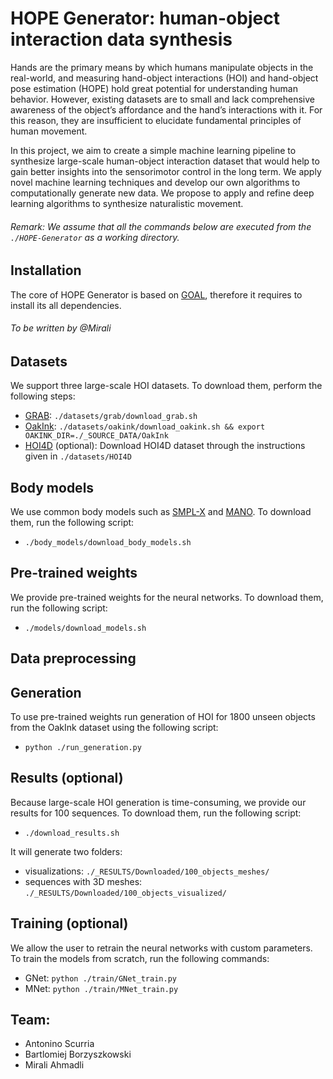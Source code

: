 # HOPE Generator: human-object interaction data synthesis

Hands are the primary means by which humans manipulate objects in the real-world, and measuring hand-object interactions (HOI) and hand-object pose estimation (HOPE) hold great potential for understanding human behavior. However, existing datasets are to small and lack comprehensive awareness of the object’s affordance and the hand’s interactions with it. For this reason, they are insufficient to elucidate fundamental principles of human movement.

In this project, we aim to create a simple machine learning pipeline to synthesize large-scale human-object interaction dataset that would help to gain better insights into the sensorimotor control in the long term. We apply novel machine learning techniques and develop our own algorithms to computationally generate new data. We propose to apply and refine deep learning algorithms to synthesize naturalistic movement.


###### Remark: We assume that all the commands below are executed from the `./HOPE-Generator` as a working directory.
## Installation



The core of HOPE Generator is based on [GOAL](https://arxiv.org/pdf/2112.11454.pdf), therefore it requires to install its all dependencies.


###### To be written by @Mirali




## Datasets

We support three large-scale HOI datasets. To download them, perform the following steps:

- [GRAB](https://arxiv.org/pdf/2008.11200.pdf): `./datasets/grab/download_grab.sh`
- [OakInk](https://arxiv.org/pdf/2203.15709.pdf): `./datasets/oakink/download_oakink.sh && export OAKINK_DIR=./_SOURCE_DATA/OakInk`
- [HOI4D](https://arxiv.org/pdf/2203.01577.pdf) (optional): Download HOI4D dataset through the instructions given in `./datasets/HOI4D`

## Body models

We use common body models such as [SMPL-X](https://ps.is.mpg.de/uploads_file/attachment/attachment/497/SMPL-X.pdf) and [MANO](https://ps.is.mpg.de/uploads_file/attachment/attachment/392/Embodied_Hands_SiggraphAsia2017.pdf). To download them, run the following script:

- `./body_models/download_body_models.sh`

## Pre-trained weights

We provide pre-trained weights for the neural networks. To download them, run the following script:

- `./models/download_models.sh`

## Data preprocessing


## Generation

To use pre-trained weights run generation of HOI for 1800 unseen objects from the OakInk dataset using the following script:

- `python ./run_generation.py`


## Results (optional)

Because large-scale HOI generation is time-consuming, we provide our results for 100 sequences. To download them, run the following script:
- `./download_results.sh`

It will generate two folders:
- visualizations: `./_RESULTS/Downloaded/100_objects_meshes/`
- sequences with 3D meshes: `./_RESULTS/Downloaded/100_objects_visualized/`

## Training (optional)

We allow the user to retrain the neural networks with custom parameters.
To train the models from scratch, run the following commands:
- GNet: `python ./train/GNet_train.py`
- MNet: `python ./train/MNet_train.py`

## Team:
* Antonino Scurria
* Bartlomiej Borzyszkowski
* Mirali Ahmadli
